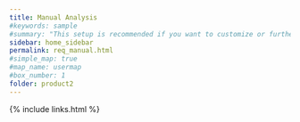 ```yaml
---
title: Manual Analysis
#keywords: sample
#summary: "This setup is recommended if you want to customize or further develop the SecurityRAT tool."
sidebar: home_sidebar
permalink: req_manual.html
#simple_map: true
#map_name: usermap
#box_number: 1
folder: product2
---
```


{% include links.html %}
